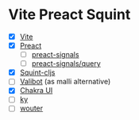 # Vite Preact Squint

* [x] [Vite](https://vitejs.dev/)
* [x] [Preact](https://preactjs.com/)
    * [ ] [preact-signals](https://github.com/XantreDev/preact-signals)
    * [ ] [preact-signals/query](https://github.com/XantreDev/preact-signals/tree/main/packages/query)
* [x] [Squint-cljs](https://github.com/squint-cljs/squint)
* [ ] [Valibot](https://valibot.dev/) (as malli alternative)
* [x] [Chakra UI](https://v2.chakra-ui.com/)
* [ ] [ky](https://github.com/sindresorhus/ky)
* [ ] [wouter](https://github.com/molefrog/wouter)
